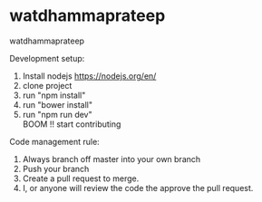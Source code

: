 # watdhammaprateep
watdhammaprateep

Development setup:  
1.  Install nodejs https://nodejs.org/en/  
2.  clone project  
3.  run "npm install"  
4.  run "bower install"  
5.  run "npm run dev"  
BOOM !!  start contributing    

Code management rule:  
1. Always branch off master into your own branch  
2. Push your branch  
3. Create a pull request to merge.  
4. I, or anyone will review the code the approve the pull request.  
